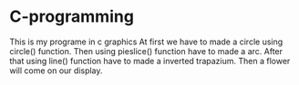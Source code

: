 # C-programming
This is my programe in c graphics
At first we have to made a circle using circle() function.
Then using pieslice() function have to made a arc.
After that using line() function have to made a inverted trapazium.
Then a flower will come on our display.
